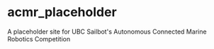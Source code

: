 # acmr_placeholder

A placeholder site for UBC Sailbot's Autonomous Connected Marine Robotics Competition
